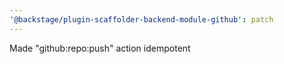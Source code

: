 ```yaml
---
'@backstage/plugin-scaffolder-backend-module-github': patch
---
```


Made "github:repo:push" action idempotent
